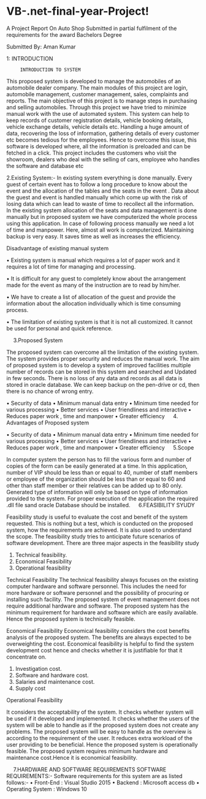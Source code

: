 # VB-.net-final-year-Project!
 A Project Report On Auto Shop Submitted in partial fulfilment of the requirements for the award Bachelors Degree
 
Submitted By:  Aman Kumar

1: INTRODUCTION


  		 INTRODUCTION TO SYSTEM
This proposed system is developed to manage the automobiles of an automobile dealer company. The main modules of this project are login, automobile management, customer management, sales, complaints and reports. The main objective of this project is to manage steps in purchasing and selling automobiles. Through this project we have tried to minimize manual work with the use of automated system. This system can help to keep records of customer registration details, vehicle booking details, vehicle exchange details, vehicle details etc. 
Handling a huge amount of data, recovering the loss of information, gathering details of every customer etc becomes tedious for the employees. Hence to overcome this issue, this software is developed where, all the information is preloaded and can be fetched in a click. This project includes the customers who visit the showroom, dealers who deal with the selling of cars, employee who handles the software and database etc


   






2.Existing System:-
In existing system everything is done manually. Every guest of certain event has to follow a long procedure to know about the event and the allocation of the tables and the seats in the event . 
Data about the guest and event is handled manually which come up with the risk of losing data which can lead to waste of time to recollect all the information.
In the existing system allocation of the seats and data management is done manually but in proposed system we have computerized the whole process using this application.
In case of following process manually we need a lot of time and manpower. Here, almost all work is computerized. Maintaining backup is very easy. It saves time as well as increases the efficiency.

Disadvantage of existing manual system

•	Existing system is manual which requires a lot of paper work and it requires a lot of time for managing and processing.

•	It is difficult for any guest to completely know about the arrangement made for the event as many of the instruction are to read by him/her.

•	We have to create a list of allocation of the guest and provide the information about the allocation individually which is time consuming process.

•	The limitation of existing system is that it is not all customized. It cannot be used for personal and quick reference.

 
3.Proposed System

The proposed system can overcome all the limitation of the existing system. The system provides proper security and reduces the manual work.
The aim of proposed system is to develop a system of improved facilities multiple number of records can be stored in this system and searched and Updated in few seconds.
There is no loss of any data and records as all data is stored in oracle database.
We can keep backup on the pen-drive or cd, then there is no chance of wrong entry.

•	Security of data
•	Minimum manual data entry 
•	Minimum time needed for various processing 
•	Better services 
•	User friendliness and interactive
•	Reduces paper work , time and manpower 
•	Greater efficiency
 
 4. Advantages of Proposed system


•	Security of data
•	Minimum manual data entry 
•	Minimum time needed for various processing 
•	Better services 
•	User friendliness and interactive
•	Reduces paper work , time and manpower 
•	Greater efficiency
 
5.Scope  

In computer system the person has to fill the various form and number of copies of the form can be easily generated at a time.
In this application, number of VIP should be less than or equal to 40, number of staff members or employee of the organization should be less than or equal to 60 and other than staff member or their relatives can be added up to 80 only.
Generated type of information will only be based on type of information provided to the system.
For proper execution of the application the required .dll file sand oracle Database should be installed. 
 
6.FEASIBILITY SYUDY

Feasibility study is useful to evaluate the cost and benefit of the system requested. This is nothing but a test, which is conducted on the proposed system, how the requirements are achieved. It is also used to understand the scope. The feasibility study tries to anticipate future scenarios of    software development.
There are three major aspects in the feasibility study
1.	Technical feasibility.
2.	Economical Feasibility
3.  Operational feasibility

Technical Feasibility
The technical feasibility always focuses on the existing computer hardware and software personnel. This includes the need for more hardware or software personnel and the possibility of procuring or installing such facility.
The proposed system of event management does not require additional hardware and software. The proposed system has the minimum requirement for hardware and software which are easily available. Hence the proposed system is technically feasible.

Economical Feasibility
Economical feasibility considers the cost benefits analysis of the proposed system. The benefits are always expected to be overweighting the cost. Economical feasibility is helpful to find the system development cost hence and checks whether it is justifiable for that it concentrate on.
1.	Investigation cost.
2.	Software and hardware cost.
3.	Salaries and maintenance cost.
4.	Supply cost


Operational Feasibility

It considers the acceptability of the system. It checks whether system will be used if it developed and implemented. It checks whether the users of the system will be able to handle as if the proposed system does not create any problems.
The proposed system will be easy to handle as the overview is according to the requirement of the user. It reduces extra workload of the user providing to be beneficial. Hence the proposed system is operationally feasible.
The proposed system requires minimum hardware and maintenance cost.Hence it is economical feasibility.

 
7.HARDWARE AND SOFTWARE REQUIREMENTS
SOFTWARE REQUIREMENTS:-
Software requirements for this system are as listed follows:- 
•	Front-End        :           Visual Studio 2015
•	Backend           :           Microsoft access db
•	Operating System    :    Windows 10
